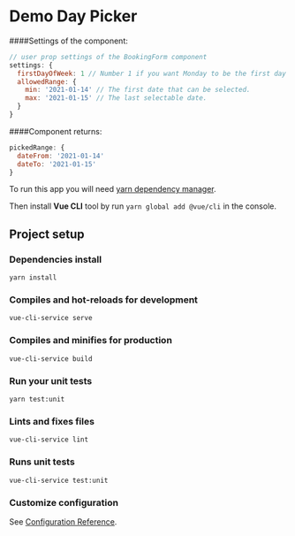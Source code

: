 # Demo Day Picker

####Settings of the component:
```javascript
// user prop settings of the BookingForm component
settings: {
  firstDayOfWeek: 1 // Number 1 if you want Monday to be the first day of the week, 0 to Sunday.
  allowedRange: {
    min: '2021-01-14' // The first date that can be selected. 
    max: '2021-01-15' // The last selectable date.
  }
}
```

####Component returns:
```javascript
pickedRange: {
  dateFrom: '2021-01-14'
  dateTo: '2021-01-15'
}
```

To run this app you will need [yarn dependency manager](https://classic.yarnpkg.com/en/docs/install/#windows-stable).

Then install **Vue CLI** tool by run `yarn global add @vue/cli` in the console.

## Project setup

### Dependencies install

```
yarn install
```

### Compiles and hot-reloads for development

```
vue-cli-service serve
```

### Compiles and minifies for production

```
vue-cli-service build
```

### Run your unit tests

```
yarn test:unit
```

### Lints and fixes files

```
vue-cli-service lint
```

### Runs unit tests

```
vue-cli-service test:unit
```

### Customize configuration

See [Configuration Reference](https://cli.vuejs.org/config/).
